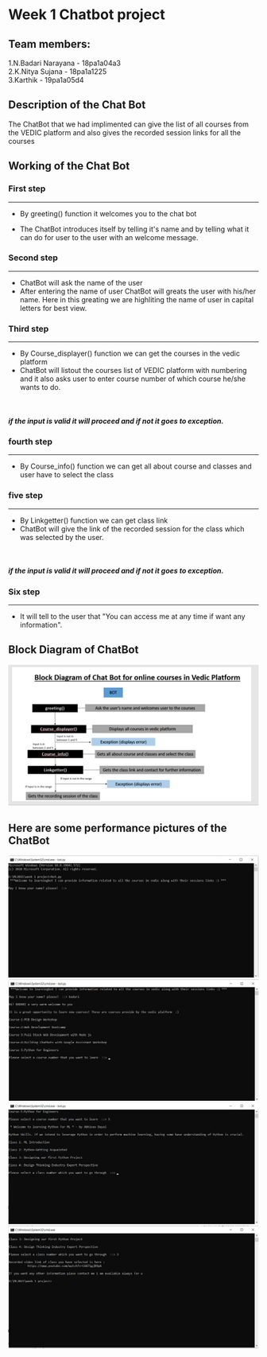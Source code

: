 # Week 1 Chatbot project


## Team members:
1.N.Badari Narayana - 18pa1a04a3<br/>
2.K.Nitya Sujana - 18pa1a1225<br/>
3.Karthik - 19pa1a05d4

## Description of the Chat Bot
The ChatBot that we had implimented can give the list of all courses from the VEDIC platform and also gives the recorded session links for all the courses

## Working of the Chat Bot
### First step
---
* By greeting() function it welcomes you to the chat bot<br/>

* The ChatBot introduces itself by telling it's name and by telling what it can do for user to the user with an welcome message.

### Second step
---
* ChatBot will ask the name of the user<br/>
* After entering the name of user ChatBot will greats the user with his/her name. Here in this greating we are highliting the name of user in capital letters for best view.

### Third step
---
* By Course_displayer() function we can get the courses in the vedic platform<br/>
 * ChatBot will listout the courses list of VEDIC platform with numbering and it also asks user to enter course number of which course he/she wants to do.
<br/>
 
##### if the input is valid it will proceed and if not it goes to exception.

### fourth step
---
* By Course_info() function we can get all about course and classes and user have to select the class

### five step
---
* By Linkgetter() function we can get class link<br/> 
* ChatBot will give the link of the recorded session for the class which was selected by the user.
<br/>

##### if the input is valid it will proceed and if not it goes to exception.

### Six step
---
* It will tell to the user that "You can access me at any time if want any information".

## Block Diagram of ChatBot
![Block Diagram of the Chat Bot](https://github.com/Nityak25/Course/blob/main/block.png?raw=true)

## Here are some performance pictures of the ChatBot
![Pictures](https://github.com/Nityak25/Course/blob/main/pic1.jpg?raw=true)
![Pictures](https://github.com/Nityak25/Course/blob/main/pic2.jpg?raw=true)
![Pictures](https://github.com/Nityak25/Course/blob/main/pic3.jpg?raw=true)
![pictures](https://github.com/Nityak25/Course/blob/main/pic4.jpg?raw=true)







